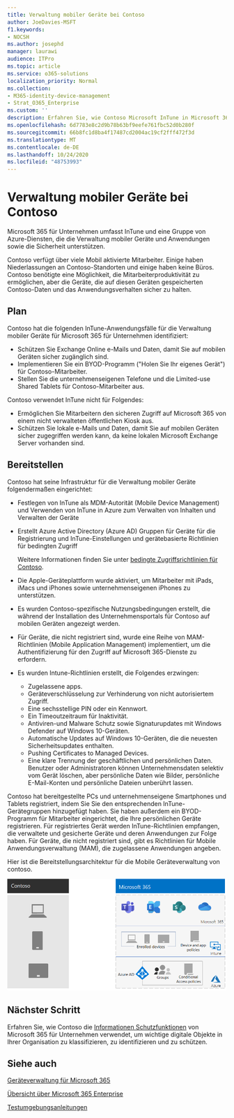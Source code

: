 ```yaml
---
title: Verwaltung mobiler Geräte bei Contoso
author: JoeDavies-MSFT
f1.keywords:
- NOCSH
ms.author: josephd
manager: laurawi
audience: ITPro
ms.topic: article
ms.service: o365-solutions
localization_priority: Normal
ms.collection:
- M365-identity-device-management
- Strat_O365_Enterprise
ms.custom: ''
description: Erfahren Sie, wie Contoso Microsoft InTune in Microsoft 365 für Unternehmen verwendet, um die Geräte und die darauf ausgeführten apps zu verwalten.
ms.openlocfilehash: 6d7783e8c2d9b78b63bf9eefe761fbc52d0b280f
ms.sourcegitcommit: 66b8fc1d8ba4f17487cd2004ac19cf2fff472f3d
ms.translationtype: MT
ms.contentlocale: de-DE
ms.lasthandoff: 10/24/2020
ms.locfileid: "48753993"
---
```

# <a name="mobile-device-management-for-contoso"></a>Verwaltung mobiler Geräte bei Contoso

Microsoft 365 für Unternehmen umfasst InTune und eine Gruppe von Azure-Diensten, die die Verwaltung mobiler Geräte und Anwendungen sowie die Sicherheit unterstützen.

Contoso verfügt über viele Mobil aktivierte Mitarbeiter. Einige haben Niederlassungen an Contoso-Standorten und einige haben keine Büros. Contoso benötigte eine Möglichkeit, die Mitarbeiterproduktivität zu ermöglichen, aber die Geräte, die auf diesen Geräten gespeicherten Contoso-Daten und das Anwendungsverhalten sicher zu halten.

## <a name="plan"></a>Plan

Contoso hat die folgenden InTune-Anwendungsfälle für die Verwaltung mobiler Geräte für Microsoft 365 für Unternehmen identifiziert:

- Schützen Sie Exchange Online e-Mails und Daten, damit Sie auf mobilen Geräten sicher zugänglich sind.
- Implementieren Sie ein BYOD-Programm ("Holen Sie Ihr eigenes Gerät") für Contoso-Mitarbeiter.
- Stellen Sie die unternehmenseigenen Telefone und die Limited-use Shared Tablets für Contoso-Mitarbeiter aus.

Contoso verwendet InTune nicht für Folgendes:

- Ermöglichen Sie Mitarbeitern den sicheren Zugriff auf Microsoft 365 von einem nicht verwalteten öffentlichen Kiosk aus.
- Schützen Sie lokale e-Mails und Daten, damit Sie auf mobilen Geräten sicher zugegriffen werden kann, da keine lokalen Microsoft Exchange Server vorhanden sind.

## <a name="deploy"></a>Bereitstellen

Contoso hat seine Infrastruktur für die Verwaltung mobiler Geräte folgendermaßen eingerichtet:

- Festlegen von InTune als MDM-Autorität (Mobile Device Management) und Verwenden von InTune in Azure zum Verwalten von Inhalten und Verwalten der Geräte
- Erstellt Azure Active Directory (Azure AD) Gruppen für Geräte für die Registrierung und InTune-Einstellungen und gerätebasierte Richtlinien für bedingten Zugriff

  Weitere Informationen finden Sie unter [bedingte Zugriffsrichtlinien für Contoso](contoso-identity.md#conditional-access-policies-for-identity-and-device-access).

- Die Apple-Geräteplattform wurde aktiviert, um Mitarbeiter mit iPads, iMacs und iPhones sowie unternehmenseigenen iPhones zu unterstützen.
- Es wurden Contoso-spezifische Nutzungsbedingungen erstellt, die während der Installation des Unternehmensportals für Contoso auf mobilen Geräten angezeigt werden.
- Für Geräte, die nicht registriert sind, wurde eine Reihe von MAM-Richtlinien (Mobile Application Management) implementiert, um die Authentifizierung für den Zugriff auf Microsoft 365-Dienste zu erfordern.
- Es wurden Intune-Richtlinien erstellt, die Folgendes erzwingen:
  - Zugelassene apps.
  - Geräteverschlüsselung zur Verhinderung von nicht autorisiertem Zugriff.
  - Eine sechsstellige PIN oder ein Kennwort.
  - Ein Timeoutzeitraum für Inaktivität.
  - Antiviren-und Malware Schutz sowie Signaturupdates mit Windows Defender auf Windows 10-Geräten.
  - Automatische Updates auf Windows 10-Geräten, die die neuesten Sicherheitsupdates enthalten.
  - Pushing Certificates to Managed Devices.
  - Eine klare Trennung der geschäftlichen und persönlichen Daten. Benutzer oder Administratoren können Unternehmensdaten selektiv vom Gerät löschen, aber persönliche Daten wie Bilder, persönliche E-Mail-Konten und persönliche Dateien unberührt lassen.

Contoso hat bereitgestellte PCs und unternehmenseigene Smartphones und Tablets registriert, indem Sie Sie den entsprechenden InTune-Gerätegruppen hinzugefügt haben. Sie haben außerdem ein BYOD-Programm für Mitarbeiter eingerichtet, die Ihre persönlichen Geräte registrieren. Für registriertes Gerät werden InTune-Richtlinien empfangen, die verwaltete und gesicherte Geräte und deren Anwendungen zur Folge haben. Für Geräte, die nicht registriert sind, gibt es Richtlinien für Mobile Anwendungsverwaltung (MAM), die zugelassene Anwendungen angeben.

Hier ist die Bereitstellungsarchitektur für die Mobile Geräteverwaltung von contoso.

![Bereitstellungsinfrastruktur für die Mobile Geräteverwaltung von Contoso](../media/contoso-mdm/contoso-mdm-fig1.png)

## <a name="next-step"></a>Nächster Schritt

Erfahren Sie, wie Contoso die [Informationen Schutzfunktionen](contoso-info-protect.md) von Microsoft 365 für Unternehmen verwendet, um wichtige digitale Objekte in Ihrer Organisation zu klassifizieren, zu identifizieren und zu schützen.

## <a name="see-also"></a>Siehe auch

[Geräteverwaltung für Microsoft 365](device-management-roadmap-microsoft-365.md)

[Übersicht über Microsoft 365 Enterprise](microsoft-365-overview.md)

[Testumgebungsanleitungen](m365-enterprise-test-lab-guides.md)

